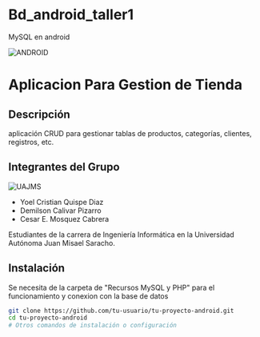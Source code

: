 # Bd_android_taller1
MySQL en android


![ANDROID](https://unaaldia.hispasec.com/wp-content/uploads/2015/09/2e303-android-logo.png)

# Aplicacion Para Gestion de Tienda

## Descripción

aplicación CRUD para gestionar tablas de productos, categorías, clientes, registros, etc.

## Integrantes del Grupo
![UAJMS](https://www.uajms.edu.bo/wp-content/uploads/2022/05/logowebl-1.png)


- Yoel Cristian Quispe Diaz
- Demilson Calivar Pizarro
- Cesar E. Mosquez Cabrera

Estudiantes de la carrera de Ingeniería Informática en la Universidad Autónoma Juan Misael Saracho.

## Instalación

Se necesita de la carpeta de "Recursos MySQL y PHP" para el funcionamiento y conexion con la base de datos

```bash
git clone https://github.com/tu-usuario/tu-proyecto-android.git
cd tu-proyecto-android
# Otros comandos de instalación o configuración
